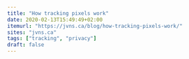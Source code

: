 ```yaml
---
title: "How tracking pixels work"
date: 2020-02-13T15:49:49+02:00
itemurl: "https://jvns.ca/blog/how-tracking-pixels-work/"
sites: "jvns.ca"
tags: ["tracking", "privacy"]
draft: false
---
```

